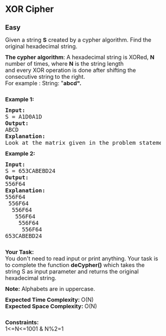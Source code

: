 # XOR Cipher
## Easy
<div class="problems_problem_content__Xm_eO"><p><span style="font-size:18px">Given a string <strong>S</strong>&nbsp;created by a cypher algorithm. Find the original hexadecimal string.</span></p>

<p><span style="font-size:18px"><strong>The cypher algorithm</strong>: A hexadecimal string is XORed,&nbsp;<strong>N </strong>number of times, where <strong>N</strong> is the string length and&nbsp;every&nbsp;XOR operation is done after shifting the consecutive string<strong>&nbsp;</strong>to the right.<br>
For example : String: "</span><strong><span style="font-size:18px">abcd".&nbsp;</span>&nbsp;</strong><br>
<img alt="" src="https://cdncontribute.geeksforgeeks.org/wp-content/uploads/pic1-2.jpg"><br>
&nbsp;</p>

<p><span style="font-size:18px"><strong>Example 1:</strong></span></p>

<pre><span style="font-size:18px"><strong>Input:</strong>
S = A1D0A1D
<strong>Output:</strong>
ABCD
<strong>Explanation:</strong>
Look at the matrix given in the problem statement.</span></pre>

<p><strong><span style="font-size:18px">Example 2:</span></strong></p>

<pre><span style="font-size:18px"><strong>Input:</strong>
S = 653CABEBD24
<strong>Output:</strong>
556F64</span>
<span style="font-size:18px"><strong>Explanation:
</strong></span><span style="font-size:18px">556F64
&nbsp;</span><span style="font-size:18px">556F64
&nbsp; </span><span style="font-size:18px">556F64
   556F64
&nbsp;   556F64
&nbsp;    556F64
653CABEBD24</span>
</pre>

<p><br>
<span style="font-size:18px"><strong>Your Task:</strong><br>
You don't need to read input or print anything. Your task is to complete the function&nbsp;<strong>deCypher()</strong>&nbsp;which takes the string S as input parameter&nbsp;and returns&nbsp;the original hexadecimal string.</span></p>

<p><span style="font-size:18px"><strong>Note:</strong> Alphabets are in uppercase.</span></p>

<p><span style="font-size:18px"><strong>Expected Time Complexity: </strong>O(N)<br>
<strong>Expected Space Complexity: </strong>O(N)</span><br>
&nbsp;</p>

<p><span style="font-size:18px"><strong>Constraints:</strong><br>
1&lt;=N&lt;=1001 &amp;&nbsp;N%2=1</span></p>
</div>